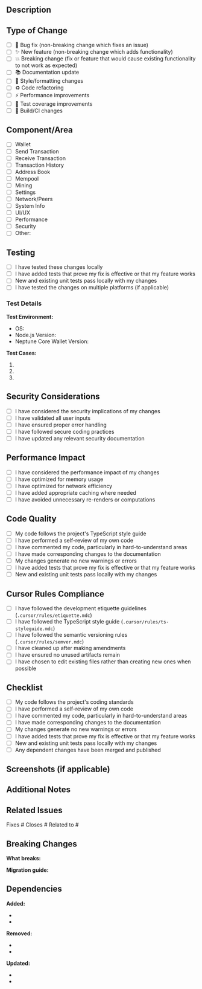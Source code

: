 ## Description

<!-- Provide a brief description of the changes in this PR -->

## Type of Change

<!-- Mark the relevant option with an "x" -->

- [ ] 🐛 Bug fix (non-breaking change which fixes an issue)
- [ ] ✨ New feature (non-breaking change which adds functionality)
- [ ] 💥 Breaking change (fix or feature that would cause existing functionality to not work as expected)
- [ ] 📚 Documentation update
- [ ] 🎨 Style/formatting changes
- [ ] ♻️ Code refactoring
- [ ] ⚡ Performance improvements
- [ ] 🧪 Test coverage improvements
- [ ] 🔧 Build/CI changes

## Component/Area

<!-- Mark the relevant areas affected by this PR -->

- [ ] Wallet
- [ ] Send Transaction
- [ ] Receive Transaction
- [ ] Transaction History
- [ ] Address Book
- [ ] Mempool
- [ ] Mining
- [ ] Settings
- [ ] Network/Peers
- [ ] System Info
- [ ] UI/UX
- [ ] Performance
- [ ] Security
- [ ] Other: <!-- Please specify -->

## Testing

<!-- Describe the tests you ran to verify your changes -->

- [ ] I have tested these changes locally
- [ ] I have added tests that prove my fix is effective or that my feature works
- [ ] New and existing unit tests pass locally with my changes
- [ ] I have tested the changes on multiple platforms (if applicable)

### Test Details

<!-- Provide details about your testing -->

**Test Environment:**

- OS: <!-- e.g., Windows 11, macOS 13, Ubuntu 22.04 -->
- Node.js Version: <!-- e.g., v20.10.0 -->
- Neptune Core Wallet Version: <!-- e.g., v1.0.0 -->

**Test Cases:**

1. <!-- Test case 1 -->
2. <!-- Test case 2 -->
3. <!-- Test case 3 -->

## Security Considerations

<!-- Describe any security implications of your changes -->

- [ ] I have considered the security implications of my changes
- [ ] I have validated all user inputs
- [ ] I have ensured proper error handling
- [ ] I have followed secure coding practices
- [ ] I have updated any relevant security documentation

## Performance Impact

<!-- Describe any performance implications of your changes -->

- [ ] I have considered the performance impact of my changes
- [ ] I have optimized for memory usage
- [ ] I have optimized for network efficiency
- [ ] I have added appropriate caching where needed
- [ ] I have avoided unnecessary re-renders or computations

## Code Quality

<!-- Confirm adherence to project standards -->

- [ ] My code follows the project's TypeScript style guide
- [ ] I have performed a self-review of my own code
- [ ] I have commented my code, particularly in hard-to-understand areas
- [ ] I have made corresponding changes to the documentation
- [ ] My changes generate no new warnings or errors
- [ ] I have added tests that prove my fix is effective or that my feature works
- [ ] New and existing unit tests pass locally with my changes

## Cursor Rules Compliance

<!-- Confirm adherence to cursor rules -->

- [ ] I have followed the development etiquette guidelines (`.cursor/rules/etiquette.mdc`)
- [ ] I have followed the TypeScript style guide (`.cursor/rules/ts-styleguide.mdc`)
- [ ] I have followed the semantic versioning rules (`.cursor/rules/semver.mdc`)
- [ ] I have cleaned up after making amendments
- [ ] I have ensured no unused artifacts remain
- [ ] I have chosen to edit existing files rather than creating new ones when possible

## Checklist

<!-- Mark completed items with an "x" -->

- [ ] My code follows the project's coding standards
- [ ] I have performed a self-review of my own code
- [ ] I have commented my code, particularly in hard-to-understand areas
- [ ] I have made corresponding changes to the documentation
- [ ] My changes generate no new warnings or errors
- [ ] I have added tests that prove my fix is effective or that my feature works
- [ ] New and existing unit tests pass locally with my changes
- [ ] Any dependent changes have been merged and published

## Screenshots (if applicable)

<!-- Add screenshots to help explain your changes -->

## Additional Notes

<!-- Add any additional notes, context, or information about the PR -->

## Related Issues

<!-- Link to related issues using "Fixes #123", "Closes #123", or "Related to #123" -->

Fixes #
Closes #
Related to #

## Breaking Changes

<!-- If this is a breaking change, describe what breaks and how to migrate -->

**What breaks:**

<!-- Describe what functionality breaks -->

**Migration guide:**

<!-- Provide steps to migrate existing code -->

## Dependencies

<!-- List any new dependencies added or removed -->

**Added:**

- <!-- New dependency 1 -->
- <!-- New dependency 2 -->

**Removed:**

- <!-- Removed dependency 1 -->
- <!-- Removed dependency 2 -->

**Updated:**

- <!-- Updated dependency 1 -->
- <!-- Updated dependency 2 -->

